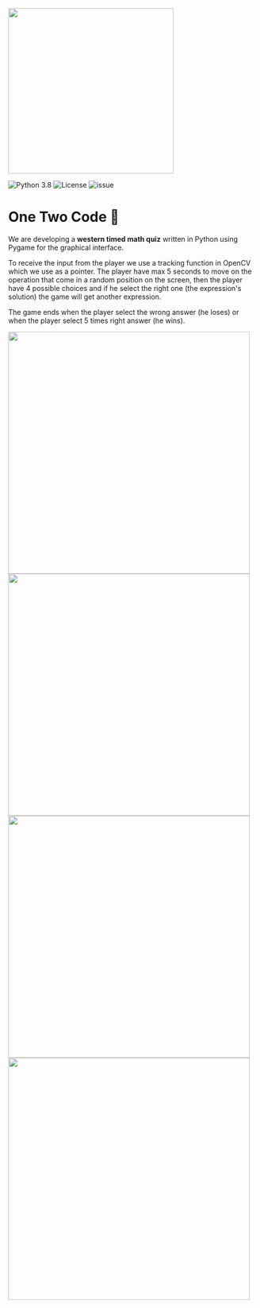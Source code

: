 <img title="" src="https://cdn.discordapp.com/attachments/815644475661090819/816624278493593620/LogoPNG.png" alt="" width="333" data-align="center">

![Python 3.8](https://badgen.net/badge/python/3.8/3776ab)
![License](https://badgen.net/badge/license/GPL-3.0/blue)
![issue](https://badgen.net/github/issues/PCTO-OneTwoCode/src)

# One Two Code :unicorn:


We are developing a **western timed math quiz** written in Python using Pygame for the graphical interface.

To receive the input from the player we use a tracking function in OpenCV which we use as a pointer. The player have max 5 seconds to move on the operation that come in a random position on the screen, then the player have 4 possible choices and if he select the right one (the expression's solution) the game will get another expression.

The game ends when the player select the wrong answer (he loses) or when the player select 5 times right answer (he wins).

<img title="" src="https://cdn.discordapp.com/attachments/816631707817869323/818759201119404042/unknown.png" alt="" width="487" data-align="center">

<img title="" src="https://cdn.discordapp.com/attachments/816631707817869323/818757123612737567/unknown.png" alt="" data-align="center" width="487">

<img title="" src="https://cdn.discordapp.com/attachments/816631707817869323/818757244630859796/unknown.png" alt="" data-align="center" width="487">

<img title="" src="https://cdn.discordapp.com/attachments/816631707817869323/816632039700037632/unknown.png" alt="" data-align="center" width="487">
